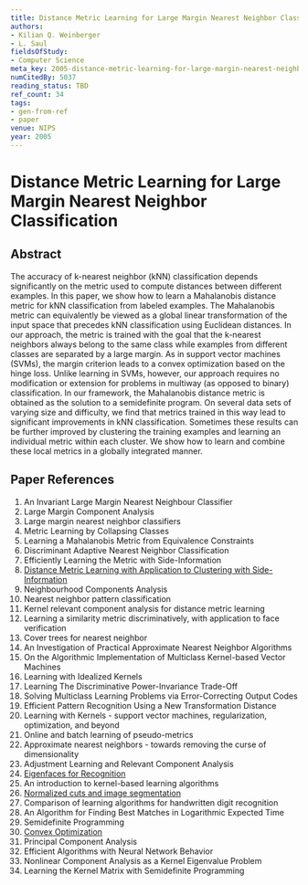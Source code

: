 ```yaml
---
title: Distance Metric Learning for Large Margin Nearest Neighbor Classification
authors:
- Kilian Q. Weinberger
- L. Saul
fieldsOfStudy:
- Computer Science
meta_key: 2005-distance-metric-learning-for-large-margin-nearest-neighbor-classification
numCitedBy: 5037
reading_status: TBD
ref_count: 34
tags:
- gen-from-ref
- paper
venue: NIPS
year: 2005
---
```


# Distance Metric Learning for Large Margin Nearest Neighbor Classification

## Abstract

The accuracy of k-nearest neighbor (kNN) classification depends significantly on the metric used to compute distances between different examples. In this paper, we show how to learn a Mahalanobis distance metric for kNN classification from labeled examples. The Mahalanobis metric can equivalently be viewed as a global linear transformation of the input space that precedes kNN classification using Euclidean distances. In our approach, the metric is trained with the goal that the k-nearest neighbors always belong to the same class while examples from different classes are separated by a large margin. As in support vector machines (SVMs), the margin criterion leads to a convex optimization based on the hinge loss. Unlike learning in SVMs, however, our approach requires no modification or extension for problems in multiway (as opposed to binary) classification. In our framework, the Mahalanobis distance metric is obtained as the solution to a semidefinite program. On several data sets of varying size and difficulty, we find that metrics trained in this way lead to significant improvements in kNN classification. Sometimes these results can be further improved by clustering the training examples and learning an individual metric within each cluster. We show how to learn and combine these local metrics in a globally integrated manner.

## Paper References

1. An Invariant Large Margin Nearest Neighbour Classifier
2. Large Margin Component Analysis
3. Large margin nearest neighbor classifiers
4. Metric Learning by Collapsing Classes
5. Learning a Mahalanobis Metric from Equivalence Constraints
6. Discriminant Adaptive Nearest Neighbor Classification
7. Efficiently Learning the Metric with Side-Information
8. [Distance Metric Learning with Application to Clustering with Side-Information](2002-distance-metric-learning-with-application-to-clustering-with-side-information)
9. Neighbourhood Components Analysis
10. Nearest neighbor pattern classification
11. Kernel relevant component analysis for distance metric learning
12. Learning a similarity metric discriminatively, with application to face verification
13. Cover trees for nearest neighbor
14. An Investigation of Practical Approximate Nearest Neighbor Algorithms
15. On the Algorithmic Implementation of Multiclass Kernel-based Vector Machines
16. Learning with Idealized Kernels
17. Learning The Discriminative Power-Invariance Trade-Off
18. Solving Multiclass Learning Problems via Error-Correcting Output Codes
19. Efficient Pattern Recognition Using a New Transformation Distance
20. Learning with Kernels - support vector machines, regularization, optimization, and beyond
21. Online and batch learning of pseudo-metrics
22. Approximate nearest neighbors - towards removing the curse of dimensionality
23. Adjustment Learning and Relevant Component Analysis
24. [Eigenfaces for Recognition](1991-eigenfaces-for-recognition)
25. An introduction to kernel-based learning algorithms
26. [Normalized cuts and image segmentation](1997-normalized-cuts-and-image-segmentation)
27. Comparison of learning algorithms for handwritten digit recognition
28. An Algorithm for Finding Best Matches in Logarithmic Expected Time
29. Semidefinite Programming
30. [Convex Optimization](2006-convex-optimization)
31. Principal Component Analysis
32. Efficient Algorithms with Neural Network Behavior
33. Nonlinear Component Analysis as a Kernel Eigenvalue Problem
34. Learning the Kernel Matrix with Semidefinite Programming
